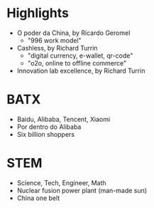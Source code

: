 # Highlights
- O poder da China, by Ricardo Geromel
    - "996 work model"
- Cashless, by Richard Turrin
    - "digital currency, e-wallet, qr-code"
    - "o2o, online to offline commerce"
- Innovation lab excellence, by Richard Turrin

# BATX
- Baidu, Alibaba, Tencent, Xiaomi
- Por dentro do Alibaba
- Six billion shoppers

# STEM 
- Science, Tech, Engineer, Math
- Nuclear fusion power plant (man-made sun)
- China one belt
